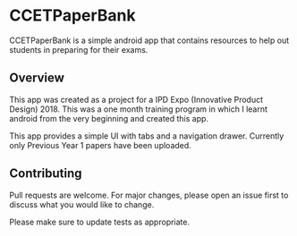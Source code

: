 # CCETPaperBank

CCETPaperBank is a simple android app that contains resources to help out students in preparing for their exams. 

## Overview

This app was created as a project for a IPD Expo (Innovative Product Design) 2018. This was a one month training program in which I learnt android from the very beginning and created this app. 

This app provides a simple UI with tabs and a navigation drawer. Currently only Previous Year 1 papers have been uploaded.


## Contributing
Pull requests are welcome. For major changes, please open an issue first to discuss what you would like to change.

Please make sure to update tests as appropriate.

